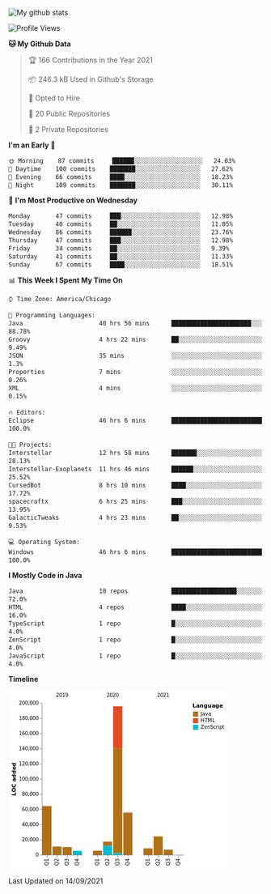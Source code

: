 ![My github stats](https://github-readme-stats.vercel.app/api?username=romvoid95&theme=gruvbox&include_all_commits=true&show_icons=true")

<!--START_SECTION:waka-->
![Profile Views](http://img.shields.io/badge/Profile%20Views-1-blue)

**🐱 My Github Data** 

> 🏆 166 Contributions in the Year 2021
 > 
> 📦 246.3 kB Used in Github's Storage 
 > 
> 💼 Opted to Hire
 > 
> 📜 20 Public Repositories 
 > 
> 🔑 2 Private Repositories  
 > 
**I'm an Early 🐤** 

```text
🌞 Morning    87 commits     ██████░░░░░░░░░░░░░░░░░░░   24.03% 
🌆 Daytime    100 commits    ███████░░░░░░░░░░░░░░░░░░   27.62% 
🌃 Evening    66 commits     ████░░░░░░░░░░░░░░░░░░░░░   18.23% 
🌙 Night      109 commits    ███████░░░░░░░░░░░░░░░░░░   30.11%

```
📅 **I'm Most Productive on Wednesday** 

```text
Monday       47 commits     ███░░░░░░░░░░░░░░░░░░░░░░   12.98% 
Tuesday      40 commits     ██░░░░░░░░░░░░░░░░░░░░░░░   11.05% 
Wednesday    86 commits     ██████░░░░░░░░░░░░░░░░░░░   23.76% 
Thursday     47 commits     ███░░░░░░░░░░░░░░░░░░░░░░   12.98% 
Friday       34 commits     ██░░░░░░░░░░░░░░░░░░░░░░░   9.39% 
Saturday     41 commits     ██░░░░░░░░░░░░░░░░░░░░░░░   11.33% 
Sunday       67 commits     ████░░░░░░░░░░░░░░░░░░░░░   18.51%

```


📊 **This Week I Spent My Time On** 

```text
⌚︎ Time Zone: America/Chicago

💬 Programming Languages: 
Java                     40 hrs 56 mins      ██████████████████████░░░   88.78% 
Groovy                   4 hrs 22 mins       ██░░░░░░░░░░░░░░░░░░░░░░░   9.49% 
JSON                     35 mins             ░░░░░░░░░░░░░░░░░░░░░░░░░   1.3% 
Properties               7 mins              ░░░░░░░░░░░░░░░░░░░░░░░░░   0.26% 
XML                      4 mins              ░░░░░░░░░░░░░░░░░░░░░░░░░   0.15%

🔥 Editors: 
Eclipse                  46 hrs 6 mins       █████████████████████████   100.0%

🐱‍💻 Projects: 
Interstellar             12 hrs 58 mins      ███████░░░░░░░░░░░░░░░░░░   28.13% 
Interstellar-Exoplanets  11 hrs 46 mins      ██████░░░░░░░░░░░░░░░░░░░   25.52% 
CursedBot                8 hrs 10 mins       ████░░░░░░░░░░░░░░░░░░░░░   17.72% 
spacecraftx              6 hrs 25 mins       ███░░░░░░░░░░░░░░░░░░░░░░   13.95% 
GalacticTweaks           4 hrs 23 mins       ██░░░░░░░░░░░░░░░░░░░░░░░   9.53%

💻 Operating System: 
Windows                  46 hrs 6 mins       █████████████████████████   100.0%

```

**I Mostly Code in Java** 

```text
Java                     18 repos            ██████████████████░░░░░░░   72.0% 
HTML                     4 repos             ████░░░░░░░░░░░░░░░░░░░░░   16.0% 
TypeScript               1 repo              █░░░░░░░░░░░░░░░░░░░░░░░░   4.0% 
ZenScript                1 repo              █░░░░░░░░░░░░░░░░░░░░░░░░   4.0% 
JavaScript               1 repo              █░░░░░░░░░░░░░░░░░░░░░░░░   4.0%

```


**Timeline**

![Chart not found](https://raw.githubusercontent.com/ROMVoid95/ROMVoid95/master/charts/bar_graph.png) 


 Last Updated on 14/09/2021
<!--END_SECTION:waka-->
